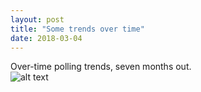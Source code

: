 ```yaml
---
layout: post
title: "Some trends over time"
date: 2018-03-04
---
```

Over-time polling trends, seven months out.
<br>
 ![alt text](https://lizmckenna.github.io/images/180304-scatter1.png "Logo Title Text 1")
 <br>
